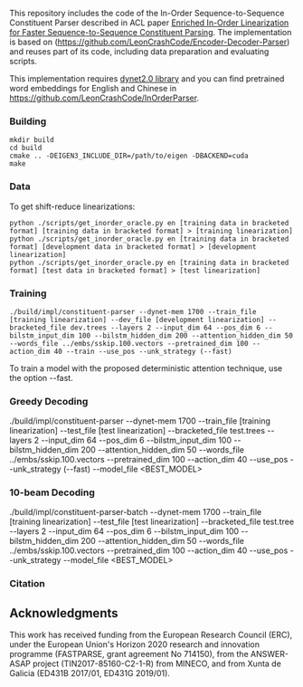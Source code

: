 This repository includes the code of the In-Order Sequence-to-Sequence Constituent Parser described in ACL paper [Enriched In-Order Linearization for Faster Sequence-to-Sequence Constituent Parsing](https://github.com/danifg/InOrderSeq2seq). The implementation is based on (https://github.com/LeonCrashCode/Encoder-Decoder-Parser) and reuses part of its code, including data preparation and evaluating scripts. 

This implementation requires [dynet2.0 library](https://github.com/clab/dynet) and you can find pretrained word embeddings for English and Chinese in https://github.com/LeonCrashCode/InOrderParser. 

### Building

    mkdir build
    cd build
    cmake .. -DEIGEN3_INCLUDE_DIR=/path/to/eigen -DBACKEND=cuda
    make    


### Data

To get shift-reduce linearizations:

    python ./scripts/get_inorder_oracle.py en [training data in bracketed format] [training data in bracketed format] > [training linearization]
    python ./scripts/get_inorder_oracle.py en [training data in bracketed format] [development data in bracketed format] > [development linearization]
    python ./scripts/get_inorder_oracle.py en [training data in bracketed format] [test data in bracketed format] > [test linearization]
    
### Training

    ./build/impl/constituent-parser --dynet-mem 1700 --train_file [training linearization] --dev_file [development linearization] --bracketed_file dev.trees --layers 2 --input_dim 64 --pos_dim 6 --bilstm_input_dim 100 --bilstm_hidden_dim 200 --attention_hidden_dim 50 --words_file ../embs/sskip.100.vectors --pretrained_dim 100 --action_dim 40 --train --use_pos --unk_strategy (--fast)

To train a model with the proposed deterministic attention technique, use the option --fast. 

### Greedy Decoding

./build/impl/constituent-parser --dynet-mem 1700 --train_file [training linearization] --test_file [test linearization] --bracketed_file test.trees --layers 2 --input_dim 64 --pos_dim 6 --bilstm_input_dim 100 --bilstm_hidden_dim 200 --attention_hidden_dim 50 --words_file ../embs/sskip.100.vectors --pretrained_dim 100 --action_dim 40 --use_pos  --unk_strategy (--fast) --model_file <BEST_MODEL>

### 10-beam Decoding

./build/impl/constituent-parser-batch --dynet-mem 1700 --train_file [training linearization] --test_file [test linearization] --bracketed_file test.tree --layers 2 --input_dim 64 --pos_dim 6 --bilstm_input_dim 100 --bilstm_hidden_dim 200 --attention_hidden_dim 50 --words_file ../embs/sskip.100.vectors --pretrained_dim 100 --action_dim 40 --use_pos  --unk_strategy  --model_file <BEST_MODEL>

### Citation

## Acknowledgments

This work has received funding from the European Research Council (ERC), under the European Union's Horizon 2020 research and innovation programme (FASTPARSE, grant agreement No 714150), from the ANSWER-ASAP project (TIN2017-85160-C2-1-R) from MINECO, and from Xunta de Galicia (ED431B 2017/01, ED431G 2019/01).


